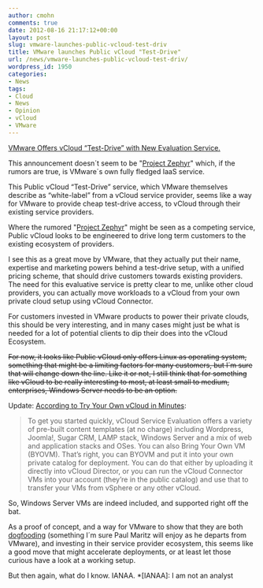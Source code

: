 ```yaml
---
author: cmohn
comments: true
date: 2012-08-16 21:17:12+00:00
layout: post
slug: vmware-launches-public-vcloud-test-driv
title: VMware launches Public vCloud "Test-Drive"
url: /news/vmware-launches-public-vcloud-test-driv/
wordpress_id: 1950
categories:
- News
tags:
- Cloud
- News
- Opinion
- vCloud
- VMware
---
```


[VMware Offers vCloud “Test-Drive” with New Evaluation Service.](http://www.vmware.com/company/news/releases/vmw-vcloud-evaluation-081512.html)

This announcement doesn´t seem to be "[Project Zephyr](http://www.crn.com/news/cloud/240004764/vmwares-project-zephyr-challenges-amazon-microsoft-in-public-cloud-battle.htm)" which, if the rumors are true, is VMware´s own fully fledged IaaS service.

This Public vCloud “Test-Drive” service, which VMware themselves describe as  “white-label” from a vCloud service provider, seems like a way for VMware to provide cheap test-drive access, to vCloud through their existing service providers.

Where  the rumored "[Project Zephyr](http://www.crn.com/news/cloud/240004764/vmwares-project-zephyr-challenges-amazon-microsoft-in-public-cloud-battle.htm)" might be seen as a competing service, Public vCloud looks to be engineered to drive long term customers to the existing ecosystem of providers.

I see this as a great move by VMware, that they actually put their name, expertise and marketing powers behind a test-drive setup, with a unified pricing scheme, that should drive customers towards existing providers. The need for this evaluative service is pretty clear to me, unlike other cloud providers, you can actually move workloads to a vCloud from your own private cloud setup using vCloud Connector.

For customers invested in VMware products to power their private clouds, this should be very interesting, and in many cases might just be what is needed for a lot of potential clients to dip their does into the vCloud Ecosystem.

<del>For now, it looks like Public vCloud only offers Linux as operating system, something that might be a limiting factors for many customers, but I´m sure that will change down the line. Like it or not, I still think that for something like vCloud to be really interesting to most, at least small to medium, enterprises, Windows Server needs to be an option.</del>

Update: [According to Try Your Own vCloud in Minutes](http://blogs.vmware.com/vcloud/2012/08/try-your-own-vcloud-in-minutes.html):



<blockquote>To get you started quickly, vCloud Service Evaluation offers a variety of pre-built content templates (at no charge) including Wordpress, Joomla!, Sugar CRM, LAMP stack, Windows Server and a mix of web and application stacks and OSes. You can also Bring Your Own VM (BYOVM). That’s right, you can BYOVM and put it into your own private catalog for deployment. You can do that either by uploading it directly into vCloud Director, or you can run the vCloud Connector VMs into your account (they’re in the public catalog) and use that to transfer your VMs from vSphere or any other vCloud.</blockquote>



So, Windows Server VMs are indeed included, and supported right off the bat.


As a proof of concept, and a way for VMware to show that they are both [dogfooding](http://en.wikipedia.org/wiki/Eating_your_own_dog_food#Origin) (something I´m sure Paul Maritz will enjoy as he departs from VMware), and investing in their service provider ecosystem, this seems like a good move that might accelerate deployments, or at least let those curious have a look at a working setup.

But then again, what do I know. IANAA.
  *[IANAA]: I am not an analyst
